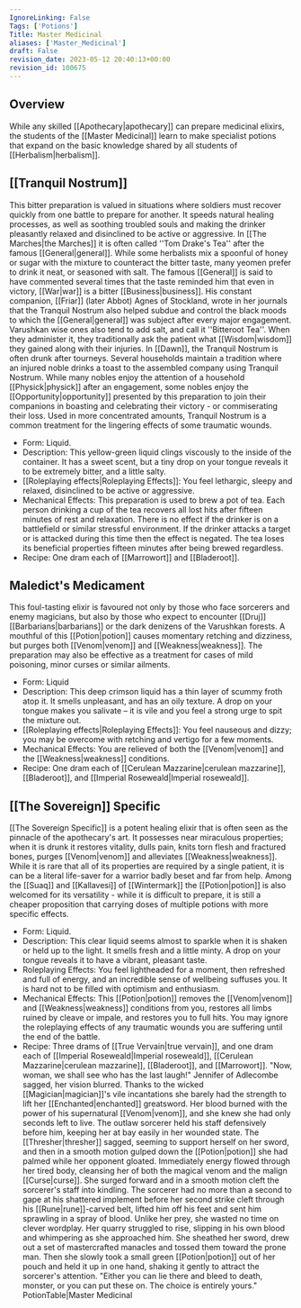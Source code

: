 ```yaml
---
IgnoreLinking: False
Tags: ['Potions']
Title: Master Medicinal
aliases: ['Master_Medicinal']
draft: False
revision_date: 2023-05-12 20:40:13+00:00
revision_id: 100675
---
```


## Overview
While any skilled [[Apothecary|apothecary]] can prepare medicinal elixirs, the students of the [[Master Medicinal]] learn to make specialist potions that expand on the basic knowledge shared by all students of [[Herbalism|herbalism]].
## [[Tranquil Nostrum]]
This bitter preparation is valued in situations where soldiers must recover quickly from one battle to prepare for another. It speeds natural healing processes, as well as soothing troubled souls and making the drinker pleasantly relaxed and disinclined to be active or aggressive.
In [[The Marches|the Marches]] it is often called ''Tom Drake's Tea'' after the famous [[General|general]]. While some herbalists mix a spoonful of honey or sugar with the mixture to counteract the bitter taste, many yeomen prefer to drink it neat, or seasoned with salt. The famous [[General]] is said to have commented several times that the taste reminded him that even in victory, [[War|war]] is a bitter [[Business|business]]. His constant companion, [[Friar]] (later Abbot) Agnes of Stockland, wrote in her journals that the Tranquil Nostrum also helped subdue and control the black moods to which the [[General|general]] was subject after every major engagement.
Varushkan wise ones also tend to add salt, and call it ''Bitteroot Tea''. When they administer it, they traditionally ask the patient what [[Wisdom|wisdom]] they gained along with their injuries. 
In [[Dawn]], the Tranquil Nostrum is often drunk after tourneys. Several households maintain a tradition where an injured noble drinks a toast to the assembled company using Tranquil Nostrum. While many nobles enjoy the attention of a household [[Physick|physick]] after an engagement, some nobles enjoy the [[Opportunity|opportunity]] presented by this preparation to join their companions in boasting and celebrating their victory - or commiserating their loss.
Used in more concentrated amounts, Tranquil Nostrum is a common treatment for the lingering effects of some traumatic wounds.
* Form: Liquid.
* Description: This yellow-green liquid clings viscously to the inside of the container. It has a sweet scent, but a tiny drop on your tongue reveals it to be extremely bitter, and a little salty.
* [[Roleplaying effects|Roleplaying Effects]]: You feel lethargic, sleepy and relaxed, disinclined to be active or aggressive.
* Mechanical Effects: This preparation is used to brew a pot of tea. Each person drinking a cup of the tea recovers all lost hits after fifteen minutes of rest and relaxation. There is no effect if the drinker is on a battlefield or similar stressful environment. If the drinker attacks a target or is attacked during this time then the effect is negated. The tea loses its beneficial properties fifteen minutes after being brewed regardless.
* Recipe: One dram each of [[Marrowort]] and [[Bladeroot]].
## Maledict's Medicament
This foul-tasting elixir is favoured not only by those who face sorcerers and enemy magicians, but also by those who expect to encounter [[Druj]] [[Barbarians|barbarians]] or the dark denizens of the Varushkan forests. A mouthful of this [[Potion|potion]] causes momentary retching and dizziness, but purges both [[Venom|venom]] and [[Weakness|weakness]]. The preparation may also be effective as a treatment for cases of mild poisoning, minor curses or similar ailments.
* Form: Liquid
* Description: This deep crimson liquid has a thin layer of scummy froth atop it. It smells unpleasant, and has an oily texture. A drop on your tongue makes you salivate – it is vile and you feel a strong urge to spit the mixture out.
* [[Roleplaying effects|Roleplaying Effects]]: You feel nauseous and dizzy; you may be overcome with retching and vertigo for a few moments.
* Mechanical Effects: You are relieved of both the [[Venom|venom]] and the [[Weakness|weakness]] conditions. 
* Recipe: One dram each of [[Cerulean Mazzarine|cerulean mazzarine]], [[Bladeroot]], and [[Imperial Roseweald|Imperial roseweald]].
## [[The Sovereign]] Specific
[[The Sovereign Specific]] is a potent healing elixir that is often seen as the pinnacle of the apothecary's art. It possesses near miraculous properties; when it is drunk it restores vitality, dulls pain, knits torn flesh and fractured bones, purges [[Venom|venom]] and alleviates [[Weakness|weakness]]. While it is rare that all of its properties are required by a single patient, it is can be a literal life-saver for a warrior badly beset and far from help. 
Among the [[Suaq]] and [[Kallavesi]] of [[Wintermark]] the [[Potion|potion]] is also welcomed for its versatility - while it is difficult to prepare, it is still a cheaper proposition that carrying doses of multiple potions with more specific effects.
* Form: Liquid.
* Description: This clear liquid seems almost to sparkle when it is shaken or held up to the light. It smells fresh and a little minty. A drop on your tongue reveals it to have a vibrant, pleasant taste.
* Roleplaying Effects: You feel lightheaded for a moment, then refreshed and full of energy, and an incredible sense of wellbeing suffuses you. It is hard not to be filled with optimism and enthusiasm.
* Mechanical Effects: This [[Potion|potion]] removes the [[Venom|venom]] and [[Weakness|weakness]] conditions from you, restores all limbs ruined by cleave or impale, and restores you to full hits. You may ignore the roleplaying effects of any traumatic wounds you are suffering until the end of the battle.
* Recipe: Three drams of [[True Vervain|true vervain]], and one dram each of [[Imperial Roseweald|Imperial roseweald]], [[Cerulean Mazzarine|cerulean mazzarine]], [[Bladeroot]], and [[Marrowort]].
"Now, woman, we shall see who has the last laugh!"
Jennifer of Adlecombe sagged, her vision blurred. Thanks to the wicked [[Magician|magician]]'s vile incantations she barely had the strength to lift her [[Enchanted|enchanted]] greatsword. Her blood burned with the power of his supernatural [[Venom|venom]], and she knew she had only seconds left to live. The outlaw sorcerer held his staff defensively before him, keeping her at bay easily in her wounded state.
The [[Thresher|thresher]] sagged, seeming to support herself on her sword, and then in a smooth motion gulped down the [[Potion|potion]] she had palmed while her opponent gloated. Immediately energy flowed through her tired body, cleansing her of both the magical venom and the malign [[Curse|curse]]. She surged forward and in a smooth motion cleft the sorcerer's staff into kindling. The sorcerer had no more than a second to gape at his shattered implement before her second strike cleft through his [[Rune|rune]]-carved belt, lifted him off his feet and sent him sprawling in a spray of blood.
Unlike her prey, she wasted no time on clever wordplay. Her quarry struggled to rise, slipping in his own blood and whimpering as she approached him. She sheathed her sword, drew out a set of mastercrafted manacles and tossed them toward the prone man. Then she slowly took a small green [[Potion|potion]] out of her pouch and held it up in one hand, shaking it gently to attract the sorcerer's attention.
"Either you can lie there and bleed to death, monster, or you can put these on. The choice is entirely yours."
PotionTable|Master Medicinal